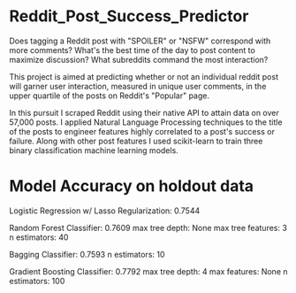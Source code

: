 # Reddit_Post_Success_Predictor
Does tagging a Reddit post with "SPOILER" or "NSFW" correspond with more comments? What's the best time of the day to post content to maximize discussion? What subreddits command the most interaction?

This project is aimed at predicting whether or not an individual reddit post will garner user interaction, measured in unique user comments, in the upper quartile of the posts on Reddit's "Popular" page. 

In this pursuit I scraped Reddit using their native API to attain data on over 57,000 posts. I applied Natural Language Processing techniques to the title of the posts to engineer features highly correlated to a post's success or failure. Along with other post features I used scikit-learn to train three binary classification machine learning models.

# Model Accuracy on holdout data

Logistic Regression w/ Lasso Regularization: 0.7544

Random Forest Classifier: 0.7609
max tree depth: None
max tree features: 3
n estimators: 40

Bagging Classifier: 0.7593
n estimators: 10

Gradient Boosting Classifier: 0.7792
max tree depth: 4
max features: None
n estimators: 100


	

